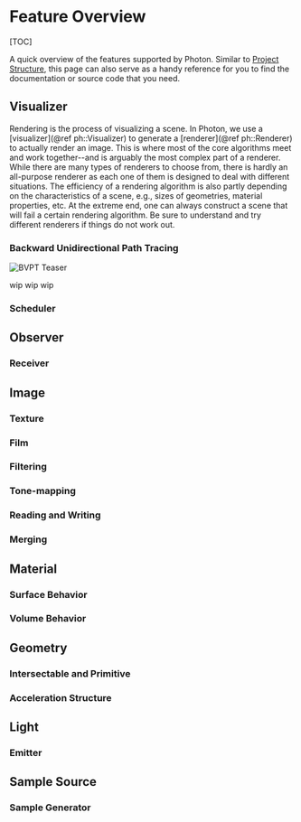 # Feature Overview

[TOC]

A quick overview of the features supported by Photon. Similar to [Project Structure](./Documentation/project_structure.md), this page can also serve as a handy reference for you to find the documentation or source code that you need.

## Visualizer

Rendering is the process of visualizing a scene. In Photon, we use a [visualizer](@ref ph::Visualizer) to generate a [renderer](@ref ph::Renderer) to actually render an image. This is where most of the core algorithms meet and work together--and is arguably the most complex part of a renderer. While there are many types of renderers to choose from, there is hardly an all-purpose renderer as each one of them is designed to deal with different situations. The efficiency of a rendering algorithm is also partly depending on the characteristics of a scene, e.g., sizes of geometries, material properties, etc. At the extreme end, one can always construct a scene that will fail a certain rendering algorithm. Be sure to understand and try different renderers if things do not work out.

### Backward Unidirectional Path Tracing

![BVPT Teaser](055_books_based_on_Libri_sulla_mensola_books_by_archemi.jpg "An example image rendered using this renderer.")

wip wip wip

### Scheduler

## Observer

### Receiver

## Image

### Texture

### Film

### Filtering

### Tone-mapping

### Reading and Writing

### Merging

## Material

### Surface Behavior

### Volume Behavior

## Geometry

### Intersectable and Primitive


### Acceleration Structure

## Light

### Emitter

## Sample Source

### Sample Generator





